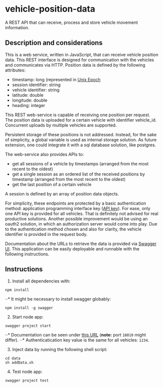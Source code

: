 # vehicle-position-data
A REST API that can receive, process and store vehicle movement information.

## Description and considerations

This is a web service, written in JavaScript, that can receive vehicle position data. This REST interface is designed for communication with the vehicles and communicates via HTTP. 
Position data is defined by the following attributes:

* timestamp: long (represented in [Unix Epoch](https://www.epochconverter.com/)
* session identifier: string
* vehicle identifier: string
* latitude: double
* longitude: double
* heading: integer

This REST web-service is capable of receiving one position per request. The position data is uploaded for a certain vehicle with identifier vehicle_id. Concurrent uploads by multiple vehicles are supported. 

Persistent storage of these positions is not addressed. Instead, for the sake of simplicity, a global variable is used as internal storage solution. As future extension, one could integrate it with a sql database solution, like postgres. 

The web-service also provides APIs to:
* get all sessions of a vehicle by timestamps (arranged from the most recent to the oldest)
* get a single session as an ordered list of the received positions by timestamp (arranged from the most recent to the oldest)
* get the last position of a certain vehicle

A session is defined by an array of position data objects.

For simplicity, these endpoints are protected by a basic authentication method: application programming interface key ([API key](https://en.wikipedia.org/wiki/Application_programming_interface_key)). For ease, only one API key is provided for all vehicles. That is definitely not advised for real productive solutions. Another possible improvement would be using an oauth2 solution, in which an authorization server would come into play. Due to the authentication method chosen and also for clarity, the vehicle identifier is provided in the request body. 

Documentation about the URLs to retrieve the data is provided via [Swagger UI](https://swagger.io/). This application can be easily deployable and runnable with the following instructions.

## Instructions

1. Install all dependencies with:
```
npm install
```
⋅⋅* It might be necessary to install swagger globably:
```
npm install -g swagger
```
2. Start node app:
```
swagger project start
```
⋅⋅* Documentation can be seen under [this URL](http://127.0.0.1:10010/api-docs/#/) (**note:** port `10010` might differ).
⋅⋅* Authenticatication key value is the same for all vehicles: `1234`.

3. Inject data by running the following shell script:
```
cd data
sh addData.sh
```
4. Test node app:
```
swagger project test
```
